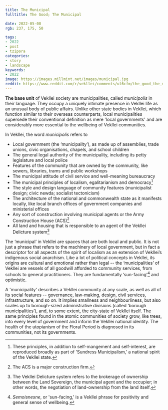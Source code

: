```yaml
---
title: The Municipal
fulltitle: The Good; The Municipal

date: 2022-05-08
rgb: 237, 175, 50

tags: 
- 2022
- post
- tzipora
categories:
- story
- landscape
keywords:
- 2022
image: https://images.millmint.net/images/municipal.jpg
reddit: https://www.reddit.com/r/vekllei/comments/ul6cfm/the_good_the_municipal/
---
```

**The base unit** of Vekllei society are municipalities, called *municipolis* in their language. They occupy a uniquely intimate presence in Vekllei life as an unusual body of public affairs. Unlike other state bodies in Vekllei, which function similar to their overseas counterparts, local municipalities supersede their conventional definition as mere 'local governments' and are considerably more essential to the wellbeing of Vekllei communities.

In Vekllei, the word *municipolis* refers to

* Local government (the ‘municipality’), as made up of assemblies, trade unions, civic organisations, chapels, and school children
* The general legal authority of the municipality, including its petty legislature and local police
* Features of the community that are owned by the community, like sewers, libraries, trams and public workshops
* The municipal attitude of civil service and well-meaning bureaucracy 
* The municipal principles of localism, egalitarianism and democracy[^1]
* The style and design language of community features (municipalist design; civic newda; socialist tectonicism)
* The architecture of the national and commonwealth state as it manifests locally, like local branch offices of government companies and ministerial offices
* Any sort of construction involving municipal agents or the Army Construction House (ACS)[^2]
* All land and housing that is responsible to an agent of the Vekllei Delicture system[^3]

The ‘municipal’ in Vekllei are spaces that are both local and public. It is not just a phrase that refers to the machinery of local government, but in fact a descriptor for all aspects of the spirit of localism as an extension of Vekllei’s indigenous social anarchism. Like a lot of political concepts in Vekllei, its origins are cultural and emotional rather than legal -- the ‘municipalities’ of Vekllei are vessels of all goodwill afforded to community services, from schools to general practitioners. They are fundamentally ‘sun-facing’[^4] and optimistic.

A 'municipality' describes a Vekllei community at any scale, as well as all of its social features -- governance, law-making, design, civil services, infrastructure, and so on. It implies smallness and neighbourliness, but also scales up to borough-sized administrative divisions (called ‘borough municipalities’), and, to some extent, the city-state of Vekllei itself. The same principles found in the atomic communities of society grow, like trees, into every level of government and inform the Vekllei national identity. The health of the utopianism of the Floral Period is diagnosed in its communities, not its governments.

[^1]: These principles, in addition to self-mangement and self-interest, are reproduced broadly as part of 'Sundress Municipalism,' a national spirit of the Vekllei state.
[^2]: The ACS is a major construction firm.
[^3]: The Vekllei Delicture system refers to the brokerage of ownership between the Land Sovereign, the municipal agent and the occupier; in other words, the negotiation of land-ownership from the land itself.
[^4]: *Semoisnesne*, or 'sun-facing,' is a Vekllei phrase for positivity and general sense of wellbeing.
